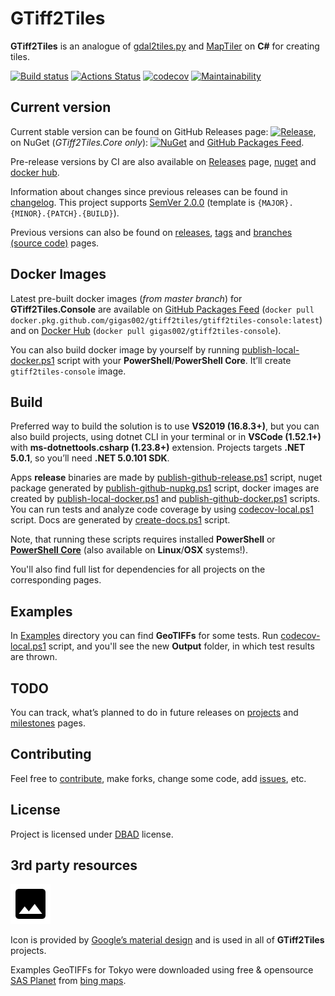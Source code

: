 # GTiff2Tiles

**GTiff2Tiles** is an analogue of [gdal2tiles.py](https://github.com/OSGeo/gdal/blob/master/gdal/swig/python/scripts/gdal2tiles.py) and [MapTiler](https://www.maptiler.com/) on **C#** for creating tiles.

[![Build status](https://ci.appveyor.com/api/projects/status/wp5bbi08sgd4i9bh/branch/master?svg=true)](https://ci.appveyor.com/project/Gigas002/gtiff2tiles/branch/master)
[![Actions Status](https://github.com/Gigas002/GTiff2Tiles/workflows/.NET%20Core%20CI/badge.svg)](https://github.com/Gigas002/GTiff2Tiles/actions)
[![codecov](https://codecov.io/gh/Gigas002/GTiff2Tiles/branch/master/graph/badge.svg)](https://codecov.io/gh/Gigas002/GTiff2Tiles)
[![Maintainability](https://api.codeclimate.com/v1/badges/f01b570988c070e70cc9/maintainability)](https://codeclimate.com/github/Gigas002/GTiff2Tiles/maintainability)

## Current version

Current stable version can be found on GitHub Releases page: [![Release](https://img.shields.io/github/release/Gigas002/GTiff2Tiles.svg)](https://github.com/Gigas002/GTiff2Tiles/releases/latest), on NuGet (*GTiff2Tiles.Core only*): [![NuGet](https://img.shields.io/nuget/v/GTiff2Tiles.svg)](https://www.nuget.org/packages/GTiff2Tiles/) and [GitHub Packages Feed](https://github.com/Gigas002/GTiff2Tiles/packages).

Pre-release versions by CI are also available on [Releases](https://github.com/Gigas002/GTiff2Tiles/releases) page, [nuget](https://www.nuget.org/packages/GTiff2Tiles/) and [docker hub](https://hub.docker.com/r/gigas002/gtiff2tiles-console).

Information about changes since previous releases can be found in [changelog](CHANGELOG.html). This project supports [SemVer 2.0.0](https://semver.org/) (template is `{MAJOR}.{MINOR}.{PATCH}.{BUILD}`).

Previous versions can also be found on [releases](https://github.com/Gigas002/GTiff2Tiles/releases), [tags](https://github.com/Gigas002/GTiff2Tiles/tags) and [branches (source code)](https://github.com/Gigas002/GTiff2Tiles/branches) pages.

## Docker Images

Latest pre-built docker images (*from master branch*) for **GTiff2Tiles.Console** are available on [GitHub Packages Feed](https://github.com/Gigas002/GTiff2Tiles/packages) (`docker pull docker.pkg.github.com/gigas002/gtiff2tiles/gtiff2tiles-console:latest`) and on [Docker Hub](https://hub.docker.com/r/gigas002/gtiff2tiles-console) (`docker pull gigas002/gtiff2tiles-console`).

You can also build docker image by yourself by running [publish-local-docker.ps1](https://github.com/Gigas002/GTiff2Tiles/blob/master/publish-local-docker.ps1) script with your **PowerShell**/**PowerShell Core**. It’ll create `gtiff2tiles-console` image.

## Build

Preferred way to build the solution is to use **VS2019 (16.8.3+)**, but you can also build projects, using dotnet CLI in your terminal or in **VSCode (1.52.1+)** with **ms-dotnettools.csharp (1.23.8+)** extension.
Projects targets **.NET 5.0.1**, so you’ll need **.NET 5.0.101 SDK**.

Apps **release** binaries are made by [publish-github-release.ps1](https://github.com/Gigas002/GTiff2Tiles/blob/master/publish-github-release.ps1) script, nuget package generated by [publish-github-nupkg.ps1](https://github.com/Gigas002/GTiff2Tiles/blob/master/publish-github-nupkg.ps1) script, docker images are created by [publish-local-docker.ps1](https://github.com/Gigas002/GTiff2Tiles/blob/master/publish-local-docker.ps1) and [publish-github-docker.ps1](https://github.com/Gigas002/GTiff2Tiles/blob/master/publish-github-docker.ps1) scripts.
You can run tests and analyze code coverage by using [codecov-local.ps1](https://github.com/Gigas002/GTiff2Tiles/blob/master/codecov-local.ps1) script.
Docs are generated by [create-docs.ps1](https://github.com/Gigas002/GTiff2Tiles/blob/master/create-docs.ps1) script.

Note, that running these scripts requires installed **PowerShell** or **[PowerShell Core](https://github.com/PowerShell/PowerShell)** (also available on **Linux**/**OSX** systems!).

You'll also find full list for dependencies for all projects on the corresponding pages.

## Examples

In [Examples](https://github.com/Gigas002/GTiff2Tiles/tree/master/Examples) directory you can find **GeoTIFFs** for some tests. Run [codecov-local.ps1](https://github.com/Gigas002/GTiff2Tiles/blob/master/codecov-local.ps1) script, and you'll see the new **Output** folder, in which test results are thrown.

## TODO

You can track, what’s planned to do in future releases on [projects](https://github.com/Gigas002/GTiff2Tiles/projects) and [milestones](https://github.com/Gigas002/GTiff2Tiles/milestones) pages.

## Contributing

Feel free to [contribute](CONTRIBUTING.html), make forks, change some code, add [issues](https://github.com/Gigas002/GTiff2Tiles/issues), etc.

## License

Project is licensed under [DBAD](LICENSE.html) license.

## 3rd party resources

![Icon](images/Icon.png)

Icon is provided by [Google’s material design](https://material.io/tools/icons/?icon=image&style=baseline) and is used in all of **GTiff2Tiles** projects.

Examples GeoTIFFs for Tokyo were downloaded using free & opensource [SAS Planet](http://www.sasgis.org/download/) from [bing maps](https://www.bing.com/maps).
